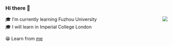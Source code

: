 ### Hi there 👋

<!--
**mengyu666/mengyu666** is a ✨ _special_ ✨ repository because its `README.md` (this file) appears on your GitHub profile.

Here are some ideas to get you started:
-->
<!--
- 🔭 I’m currently working on ...
- 🌱 I’m currently learning at Fuzhou University
- 👯 I’m looking to collaborate on ...
- 🤔 I’m looking for help with ...
- 💬 Ask me about ...
- 📫 How to reach me: ...
- 😄 Pronouns: ...
- ⚡ Fun fact: ...
-->

<img align='right' src="https://github-readme-stats.vercel.app/api?username=Skyer19&show_icons=true&hide_border=true">

🎓 I’m currently learning Fuzhou University<br>
🎓 I will learn in Imperial College London<br>
<!-- 📝 Blog: [rmy's Blog](https://www.raomengyu.top)<br> -->
<!-- 📫 Mail: support@unecs.cn<br> -->

😁 Learn from [me](https://github.com/Skyer19)<br>
